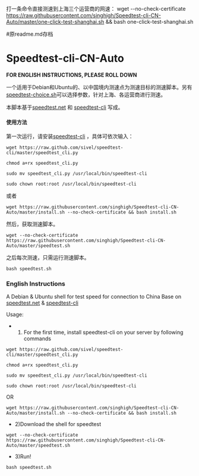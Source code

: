  打一条命令直接测速到上海三个运营商的网速：
 wget --no-check-certificate https://raw.githubusercontent.com/singhigh/Speedtest-cli-CN-Auto/master/one-click-test-shanghai.sh && bash one-click-test-shanghai.sh
 
 #原readme.md存档
 
 # Speedtest-cli-CN-Auto
__FOR ENGLISH INSTRUCTIONS, PLEASE ROLL DOWN__

一个适用于Debian和Ubuntu的、以中国境内测速点为测速目标的测速脚本。另有[speedtest-choice.sh](https://github.com/singhigh/Speedtest-cli-CN-Auto/blob/master/speedtest-choice.sh)可以选择参数，针对上海、各运营商进行测速。

本脚本基于[speedtest.net](http://www.speedtest.net) 和 [speedtest-cli](https://github.com/sivel/speedtest-cli) 写成。
#### 使用方法

第一次运行，请安装[speedtest-cli](https://github.com/sivel/speedtest-cli) ，具体可依次输入：

``
wget https://raw.github.com/sivel/speedtest-cli/master/speedtest_cli.py
``

``
chmod a+rx speedtest_cli.py
``

``
sudo mv speedtest_cli.py /usr/local/bin/speedtest-cli
``

``
sudo chown root:root /usr/local/bin/speedtest-cli
``

或者

``
wget https://raw.githubusercontent.com/singhigh/Speedtest-cli-CN-Auto/master/install.sh --no-check-certificate && bash install.sh
``

然后，获取测速脚本。

``
wget --no-check-certificate https://raw.githubusercontent.com/singhigh/Speedtest-cli-CN-Auto/master/speedtest.sh
``

之后每次测速，只需运行测速脚本。

``
bash speedtest.sh
``

### English Instructions

A Debian & Ubuntu shell for test speed for connection to China
Base on [speedtest.net](http://www.speedtest.net) & [speedtest-cli](https://github.com/sivel/speedtest-cli)

Usage:

* 1) For the first time, install speedtest-cli on your server by following commands

``
wget https://raw.github.com/sivel/speedtest-cli/master/speedtest_cli.py
``

``
chmod a+rx speedtest_cli.py
``

``
sudo mv speedtest_cli.py /usr/local/bin/speedtest-cli
``

``
sudo chown root:root /usr/local/bin/speedtest-cli
``

OR

``
wget https://raw.githubusercontent.com/singhigh/Speedtest-cli-CN-Auto/master/install.sh --no-check-certificate && bash install.sh
``

* 2)Download the shell for speedtest

``
wget --no-check-certificate https://raw.githubusercontent.com/singhigh/Speedtest-cli-CN-Auto/master/speedtest.sh
``

* 3)Run!

``
bash speedtest.sh
``
